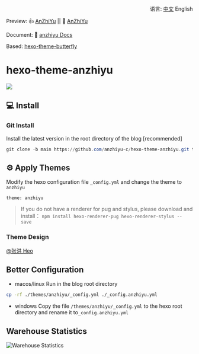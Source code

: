 <div align="right">
  语言:
  <a title="中文" href="/README.md">中文</a>
  English
</div>

Preview: 👍 [AnZhiYu](https://anzhiy.cn/)  ||  🤞 [AnZhiYu](https://index.anzhiy.cn/)

Document: 📖 [anzhiyu Docs](https://anzhiy.cn/posts/61e4.html)

Based: [hexo-theme-butterfly](https://github.com/jerryc127/hexo-theme-butterfly)

# hexo-theme-anzhiyu

![](https://img02.anzhiy.cn/adminuploads/1/2023/04/12/64367c8fdcc7f.webp)

## 💻 Install

### Git Install

Install the latest version in the root directory of the blog [recommended]

```powershell
git clone -b main https://github.com/anzhiyu-c/hexo-theme-anzhiyu.git themes/anzhiyu
```

## ⚙ Apply Themes

Modify the hexo configuration file `_config.yml` and change the theme to `anzhiyu`

```
theme: anzhiyu
```

> If you do not have a renderer for pug and stylus, please download and install： `npm install hexo-renderer-pug hexo-renderer-stylus --save`

### Theme Design

[@张洪 Heo](https://github.com/zhheo)

## Better Configuration

- macos/linux
  Run in the blog root directory

```bash
cp -rf ./themes/anzhiyu/_config.yml ./_config.anzhiyu.yml
```

- windows
  Copy the file `/themes/anzhiyu/_config.yml` to the hexo root directory and rename it to`_config.anzhiyu.yml`

## Warehouse Statistics

![Warehouse Statistics](https://repobeats.axiom.co/api/embed/60fcf455cd02123aebe6249deabf8d48e3debcae.svg "Repobeats analytics image")

